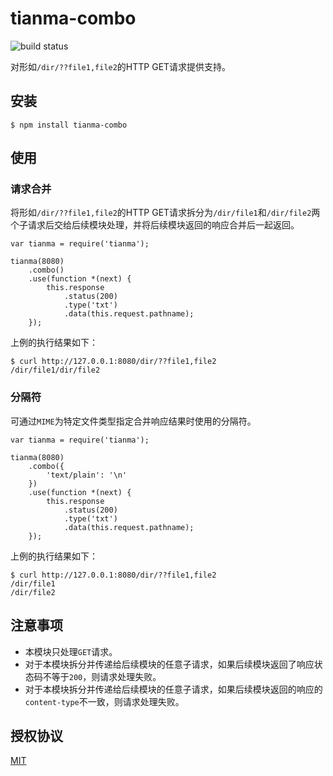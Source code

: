 # tianma-combo

![build status](https://travis-ci.org/tianmajs/tianma-combo.svg?branch=master)

对形如`/dir/??file1,file2`的HTTP GET请求提供支持。

## 安装

    $ npm install tianma-combo

## 使用

### 请求合并

将形如`/dir/??file1,file2`的HTTP GET请求拆分为`/dir/file1`和`/dir/file2`两个子请求后交给后续模块处理，并将后续模块返回的响应合并后一起返回。

    var tianma = require('tianma');

    tianma(8080)
        .combo()
        .use(function *(next) {
            this.response
                .status(200)
                .type('txt')
                .data(this.request.pathname);
        });

上例的执行结果如下：

    $ curl http://127.0.0.1:8080/dir/??file1,file2
    /dir/file1/dir/file2

### 分隔符

可通过`MIME`为特定文件类型指定合并响应结果时使用的分隔符。

    var tianma = require('tianma');

    tianma(8080)
        .combo({
            'text/plain': '\n'
        })
        .use(function *(next) {
            this.response
                .status(200)
                .type('txt')
                .data(this.request.pathname);
        });

上例的执行结果如下：

    $ curl http://127.0.0.1:8080/dir/??file1,file2
    /dir/file1
    /dir/file2

## 注意事项

+ 本模块只处理`GET`请求。
+ 对于本模块拆分并传递给后续模块的任意子请求，如果后续模块返回了响应状态码不等于`200`，则请求处理失败。
+ 对于本模块拆分并传递给后续模块的任意子请求，如果后续模块返回的响应的`content-type`不一致，则请求处理失败。

## 授权协议

[MIT](https://github.com/tianmajs/tianmajs.github.io/blob/master/LICENSE)
